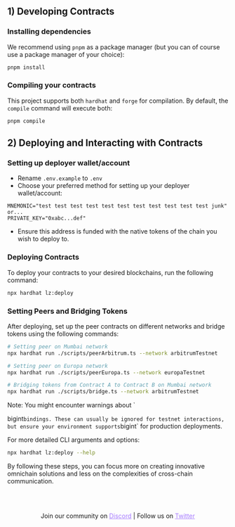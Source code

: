 

## 1) Developing Contracts

### Installing dependencies

We recommend using `pnpm` as a package manager (but you can of course use a package manager of your choice):

```bash
pnpm install
```

### Compiling your contracts

This project supports both `hardhat` and `forge` for compilation. By default, the `compile` command will execute both:

```bash
pnpm compile
```

## 2) Deploying and Interacting with Contracts

### Setting up deployer wallet/account

- Rename `.env.example` to `.env`
- Choose your preferred method for setting up your deployer wallet/account:

```
MNEMONIC="test test test test test test test test test test test junk"
or...
PRIVATE_KEY="0xabc...def"
```

- Ensure this address is funded with the native tokens of the chain you wish to deploy to.

### Deploying Contracts

To deploy your contracts to your desired blockchains, run the following command:

```bash
npx hardhat lz:deploy
```

### Setting Peers and Bridging Tokens

After deploying, set up the peer contracts on different networks and bridge tokens using the following commands:

```bash
# Setting peer on Mumbai network
npx hardhat run ./scripts/peerArbitrum.ts --network arbitrumTestnet

# Setting peer on Europa network
npx hardhat run ./scripts/peerEuropa.ts --network europaTestnet

# Bridging tokens from Contract A to Contract B on Mumbai network
npx hardhat run ./scripts/bridge.ts --network arbitrumTestnet
```

Note: You might encounter warnings about `

bigint` bindings. These can usually be ignored for testnet interactions, but ensure your environment supports `bigint` for production deployments.

For more detailed CLI arguments and options:

```bash
npx hardhat lz:deploy --help
```

By following these steps, you can focus more on creating innovative omnichain solutions and less on the complexities of cross-chain communication.

<br></br>

<p align="center">
  Join our community on <a href="https://discord-layerzero.netlify.app/discord" style="color: #a77dff">Discord</a> | Follow us on <a href="https://twitter.com/LayerZero_Labs" style="color: #a77dff">Twitter</a>
</p>